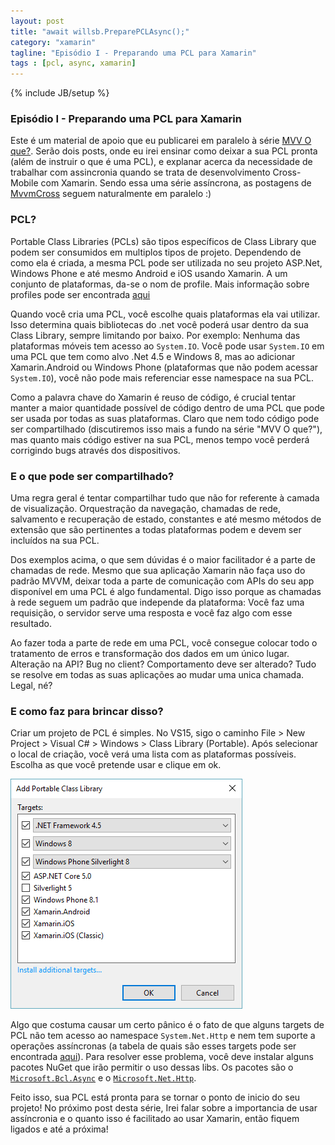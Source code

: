 ```yaml
---
layout: post
title: "await willsb.PreparePCLAsync();"
category: "xamarin"
tagline: "Episódio I - Preparando uma PCL para Xamarin"
tags : [pcl, async, xamarin]
---
```

{% include JB/setup %}

### Episódio I - Preparando uma PCL para Xamarin

Este é um material de apoio que eu publicarei em paralelo à série [MVV O que?](http://willsb.github.io/xamarin/2016/02/11/episode-I). Serão dois posts, onde eu irei ensinar como deixar a sua PCL pronta (além de instruir o que é uma PCL),  e explanar acerca da necessidade de trabalhar com assincronia quando se trata de desenvolvimento Cross-Mobile com Xamarin. Sendo essa uma série assíncrona, as postagens de [MvvmCross](https://github.com/MvvmCross/MvvmCross) seguem naturalmente em paralelo :)

### PCL?

Portable Class Libraries (PCLs) são tipos específicos de Class Library que podem ser consumidos em multiplos tipos de projeto. Dependendo de como ela é criada, a mesma PCL pode ser utilizada no seu projeto ASP.Net, Windows Phone e até mesmo Android e iOS usando Xamarin. A um conjunto de plataformas, da-se o nom de profile. Mais informação sobre profiles pode ser encontrada [aqui](http://embed.plnkr.co/03ck2dCtnJogBKHJ9EjY/)

Quando você cria uma PCL, você escolhe quais plataformas ela vai utilizar. Isso determina quais bibliotecas do .net você poderá usar dentro da sua Class Library, sempre limitando por baixo. Por exemplo: Nenhuma das plataformas móveis tem acesso ao `System.IO`. Você pode usar `System.IO` em uma PCL que tem como alvo .Net 4.5 e Windows 8, mas ao adicionar Xamarin.Android ou Windows Phone (plataformas que não podem acessar `System.IO`), você não pode mais referenciar esse namespace na sua PCL. 

Como a palavra chave do Xamarin é reuso de código, é crucial tentar manter a maior quantidade possível de código dentro de uma PCL que pode ser usada por todas as suas plataformas. Claro que nem todo código pode ser compartilhado (discutiremos isso mais a fundo na série "MVV O que?"), mas quanto mais código estiver na sua PCL, menos tempo você perderá corrigindo bugs através dos dispositivos.

### E o que pode ser compartilhado?

Uma regra geral é tentar compartilhar tudo que não for referente à camada de visualização. Orquestração da navegação, chamadas de rede, salvamento e recuperação de estado, constantes e até mesmo métodos de extensão que são pertinentes a todas plataformas podem e devem ser incluídos na sua PCL.

Dos exemplos acima, o que sem dúvidas é o maior facilitador é a parte de chamadas de rede. Mesmo que sua aplicação Xamarin não faça uso do padrão MVVM, deixar toda a parte de comunicação com APIs do seu app disponível em uma PCL é algo fundamental. Digo isso porque as chamadas à rede seguem um padrão que independe da plataforma: Você faz uma requisição, o servidor serve uma resposta e você faz algo com esse resultado.

Ao fazer toda a parte de rede em uma PCL, você consegue colocar todo o tratamento de erros e transformação dos dados em um único lugar. Alteração na API? Bug no client? Comportamento deve ser alterado? Tudo se resolve em todas as suas aplicações ao mudar uma unica chamada. Legal, né?

### E como faz para brincar disso?

Criar um projeto de PCL é simples. No VS15, sigo o caminho File > New Project > Visual C# > Windows > Class Library (Portable). Após selecionar o local de criação, você verá uma lista com as plataformas possíveis. Escolha as que você pretende usar e clique em ok.

![Exemplo de criação de PCL](/assets/images/pcl-sample.png)

Algo que costuma causar um certo pânico é o fato de que alguns targets de PCL não tem acesso ao namespace `System.Net.Http` e nem tem suporte a operações assíncronas (a tabela de quais são esses targets pode ser encontrada [aqui](https://msdn.microsoft.com/en-us/library/gg597391(v=vs.110).aspx#Anchor_4)). Para resolver esse problema, você deve instalar alguns pacotes NuGet que irão permitir o uso dessas libs. Os pacotes são o [`Microsoft.Bcl.Async`](https://www.nuget.org/packages/Microsoft.Bcl.Async/) e o [`Microsoft.Net.Http`](https://www.nuget.org/packages/Microsoft.Net.Http). 

Feito isso, sua PCL está pronta para se tornar o ponto de inicio do seu projeto! No próximo post desta série, Irei falar sobre a importancia de usar assíncronia e o quanto isso é facilitado ao usar Xamarin, então fiquem ligados e até a próxima!